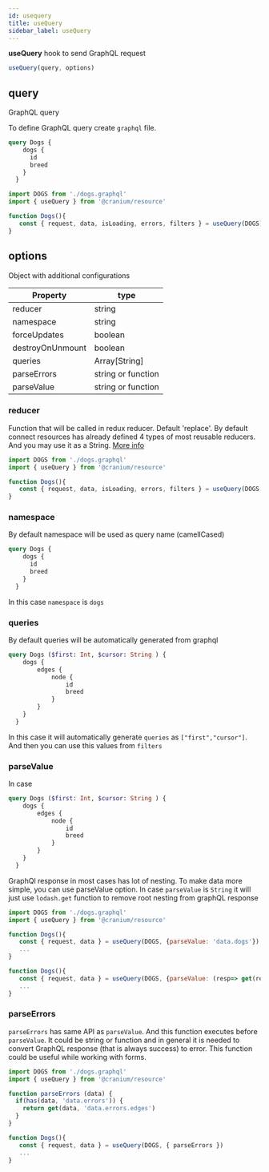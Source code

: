 ```yaml
---
id: usequery
title: useQuery
sidebar_label: useQuery
---
```


**useQuery** hook to send GraphQL request

```js
useQuery(query, options)
```

## query
GraphQL query 

To define GraphQL query create `graphql` file.

```graphql title="dogs.graphql"
query Dogs {
    dogs {
      id
      breed
    }
  }
```

```js
import DOGS from './dogs.graphql'
import { useQuery } from '@cranium/resource'

function Dogs(){
   const { request, data, isLoading, errors, filters } = useQuery(DOGS)
}
```

## options

Object with additional configurations

|  Property          |      type             |
| -------------------| --------------------- |
|   reducer          | string|function       |
|   namespace        | string                |
|   forceUpdates     | boolean               |
|   destroyOnUnmount | boolean               |
|   queries          | Array[String]         |
|   parseErrors      | string or function    |
|   parseValue       | string or function    |

### reducer 
Function that will be called in redux reducer. Default 'replace'. By default connect resources has already defined 4 types of most reusable reducers. And you may use it as a String. [More info](/docs/resources/connect_resource_type#reducer)

```js
import DOGS from './dogs.graphql'
import { useQuery } from '@cranium/resource'

function Dogs(){
   const { request, data, isLoading, errors, filters } = useQuery(DOGS, { reducer: 'none' })
}
````

### namespace
By default namespace will be used as query name (camellCased) 
```graphql
query Dogs {
    dogs {
      id
      breed
    }
  }
```

In this case `namespace` is `dogs`


### queries
By default queries will be automatically generated from graphql
```graphql
query Dogs ($first: Int, $cursor: String ) {
    dogs {
        edges {
            node {
                id
                breed 
            }
        }
    }
  }
```

In this case it will automatically generate `queries` as `["first","cursor"]`. And then you can use this values from `filters`

### parseValue
In case 
```graphql
query Dogs ($first: Int, $cursor: String ) {
    dogs {
        edges {
            node {
                id
                breed 
            }
        }
    }
  }
```
GraphQl response in most cases has lot of nesting. To make data more simple, you can use parseValue option.
In case `parseValue` is `String` it will just use `lodash.get` function to remove root nesting from graphQL response
```js
import DOGS from './dogs.graphql'
import { useQuery } from '@cranium/resource'

function Dogs(){
   const { request, data } = useQuery(DOGS, {parseValue: 'data.dogs'})
   ...
}

function Dogs(){
   const { request, data } = useQuery(DOGS, {parseValue: (resp=> get(resp, 'data.dogs.edges'))})
   ...
}
```

### parseErrors
`parseErrors` has same API as `parseValue`. And this function executes before `parseValue`. It could be string or function and in general it is needed to convert GraphQL response (that is always success) to error. This function could be useful while working with forms.

```js
import DOGS from './dogs.graphql'
import { useQuery } from '@cranium/resource'

function parseErrors (data) {
  if(has(data, 'data.errors')) {
    return get(data, 'data.errors.edges')
  }
} 

function Dogs(){
   const { request, data } = useQuery(DOGS, { parseErrors })
   ...
}
```
